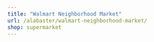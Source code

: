 ```yaml
---
title: "Walmart Neighborhood Market"
url: /alabaster/walmart-neighborhood-market/
shop: supermarket
---
```

